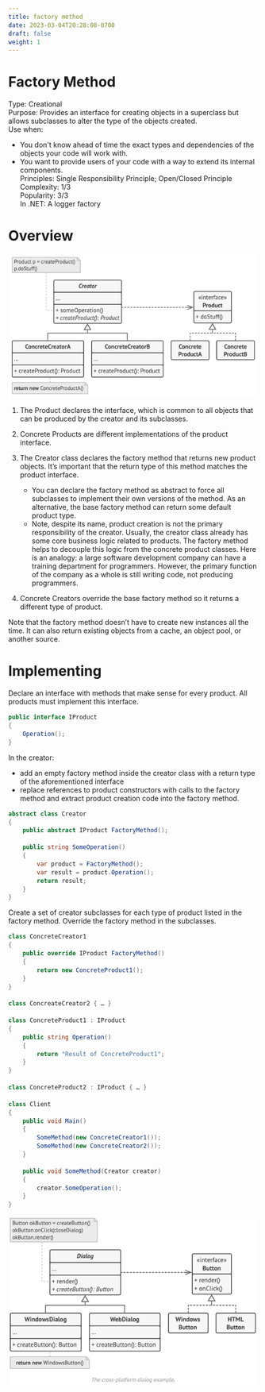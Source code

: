```yaml
---
title: factory method
date: 2023-03-04T20:28:08-0700
draft: false
weight: 1
---
```

# Factory Method
Type: Creational  
Purpose: Provides an interface for creating objects in a superclass but allows subclasses to alter the type of the objects created.  
Use when:
- You don't know ahead of time the exact types and dependencies of the objects your code will work with.
- You want to provide users of your code with a way to extend its internal components.  
Principles: Single Responsibility Principle; Open/Closed Principle  
Complexity: 1/3  
Popularity: 3/3  
In .NET: A logger factory  

# Overview
![The structure of the Factory Method pattern](./Creational_Factory-Method-image1.png)

1.  The Product declares the interface, which is common to all objects that can be produced by the creator and its subclasses.
2.  Concrete Products are different implementations of the product interface.
3.  The Creator class declares the factory method that returns new product objects. It’s important that the return type of this method matches the product interface.
    * You can declare the factory method as abstract to force all subclasses to implement their own versions of the method. As an alternative, the base factory method can return some default product type.
    * Note, despite its name, product creation is not the primary responsibility of the creator. Usually, the creator class already has some core business logic related to products. The factory method helps to decouple this logic from the concrete product classes. Here is an analogy: a large software development company can have a training department for programmers. However, the primary function of the company as a whole is still writing code, not producing programmers.

4.  Concrete Creators override the base factory method so it returns a different type of product.

Note that the factory method doesn’t have to create new instances all the time. It can also return existing objects from a cache, an object pool, or another source.

# Implementing
Declare an interface with methods that make sense for every product. All products must implement this interface.
```cs
public interface IProduct
{
    Operation();
}
```

In the creator:
- add an empty factory method inside the creator class with a return type of the aforementioned interface
- replace references to product constructors with calls to the factory method and extract product creation code into the factory method.

```cs
abstract class Creator
{
    public abstract IProduct FactoryMethod();

    public string SomeOperation()
    {
        var product = FactoryMethod();
        var result = product.Operation();
        return result;
    }
}
```
Create a set of creator subclasses for each type of product listed in the factory method. Override the factory method in the subclasses.
```cs
class ConcreteCreator1
{
    public override IProduct FactoryMethod()
    {
        return new ConcreteProduct1();
    }
}

class ConcreateCreator2 { … }

class ConcreteProduct1 : IProduct
{
    public string Operation()
    {
        return "Result of ConcreteProduct1";
    }
}

class ConcreteProduct2 : IProduct { … }

class Client
{
    public void Main()
    {
        SomeMethod(new ConcreteCreator1());
        SomeMethod(new ConcreteCreator2());
    }

    public void SomeMethod(Creator creator)
    {
        creator.SomeOperation();
    }
}
```

![](./Creational_Factory-Method-image2.png)
